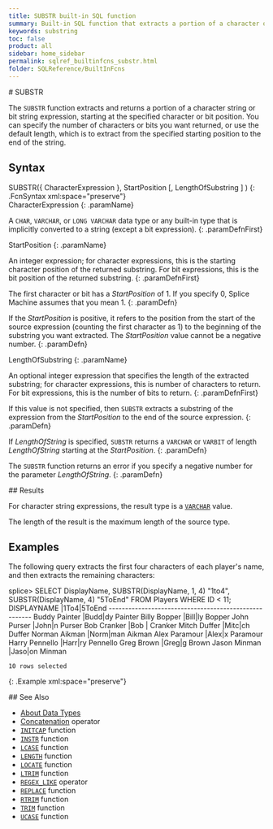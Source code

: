 ```yaml
---
title: SUBSTR built-in SQL function
summary: Built-in SQL function that extracts a portion of a character or bit string
keywords: substring
toc: false
product: all
sidebar: home_sidebar
permalink: sqlref_builtinfcns_substr.html
folder: SQLReference/BuiltInFcns
---
```

<section>
<div class="TopicContent" data-swiftype-index="true" markdown="1">
# SUBSTR

The `SUBSTR` function extracts and returns a portion of a character
string or bit string expression, starting at the specified character or
bit position. You can specify the number of characters or bits you want
returned, or use the default length, which is to extract from the
specified starting position to the end of the string.

## Syntax

<div class="fcnWrapperWide" markdown="1">
    SUBSTR({ CharacterExpression },
    		StartPosition [, LengthOfSubstring ] )
{: .FcnSyntax xml:space="preserve"}

</div>
<div class="paramList" markdown="1">
CharacterExpression
{: .paramName}

A `CHAR`, `VARCHAR`, or `LONG VARCHAR` data type or any built-in type
that is implicitly converted to a string (except a bit expression).
{: .paramDefnFirst}

StartPosition
{: .paramName}

An integer expression; for character expressions, this is the starting
character position of the returned substring. For bit expressions, this
is the bit position of the returned substring.
{: .paramDefnFirst}

The first character or bit has a *StartPosition* of 1. If you specify 0,
Splice Machine assumes that you mean 1.
{: .paramDefn}

If the *StartPosition* is positive, it refers to the position from the
start of the source expression (counting the first character as 1) to
the beginning of the substring you want extracted. The *StartPosition*
value cannot be a negative number.
{: .paramDefn}

LengthOfSubstring
{: .paramName}

An optional integer expression that specifies the length of the
extracted substring; for character expressions, this is number of
characters to return. For bit expressions, this is the number of bits to
return.
{: .paramDefnFirst}

If this value is not specified, then `SUBSTR` extracts a substring of
the expression from the *StartPosition* to the end of the source
expression.
{: .paramDefn}

If *LengthOfString* is specified, `SUBSTR` returns a `VARCHAR` or
`VARBIT` of length *LengthOfString* starting at the *StartPosition*.
{: .paramDefn}

The `SUBSTR` function returns an error if you specify a negative number
for the parameter *LengthOfString*.
{: .paramDefn}

</div>
## Results

For character string expressions, the result type is a
[`VARCHAR`](sqlref_datatypes_varchar.html) value.

The length of the result is the maximum length of the source type.

## Examples

The following query extracts the first four characters of each player's
name, and then extracts the remaining characters:

<div class="preWrapper" markdown="1">
    splice> SELECT DisplayName,
       SUBSTR(DisplayName, 1, 4) "1to4",
       SUBSTR(DisplayName, 4) "5ToEnd"
       FROM Players
       WHERE ID < 11;
    DISPLAYNAME             |1To4|5ToEnd
    ------------------------------------------------------
    Buddy Painter           |Budd|dy Painter
    Billy Bopper            |Bill|ly Bopper
    John Purser             |John|n Purser
    Bob Cranker             |Bob | Cranker
    Mitch Duffer            |Mitc|ch Duffer
    Norman Aikman           |Norm|man Aikman
    Alex Paramour           |Alex|x Paramour
    Harry Pennello          |Harr|ry Pennello
    Greg Brown              |Greg|g Brown
    Jason Minman            |Jaso|on Minman
    
    10 rows selected
{: .Example xml:space="preserve"}

</div>
## See Also

* [About Data Types](sqlref_datatypes_numerictypes.html)
* [Concatenation](sqlref_builtinfcns_concat.html) operator
* [`INITCAP`](sqlref_builtinfcns_initcap.html) function
* [`INSTR`](sqlref_builtinfcns_instr.html) function
* [`LCASE`](sqlref_builtinfcns_lcase.html) function
* [`LENGTH`](sqlref_builtinfcns_length.html) function
* [`LOCATE`](sqlref_builtinfcns_locate.html) function
* [`LTRIM`](sqlref_builtinfcns_ltrim.html) function
* [`REGEX_LIKE`](sqlref_builtinfcns_regexplike.html) operator
* [`REPLACE`](sqlref_builtinfcns_replace.html) function
* [`RTRIM`](sqlref_builtinfcns_rtrim.html) function
* [`TRIM`](sqlref_builtinfcns_trim.html) function
* [`UCASE`](sqlref_builtinfcns_ucase.html) function

</div>
</section>

